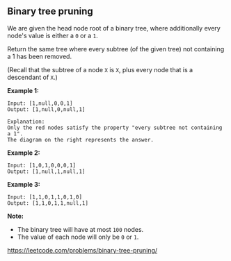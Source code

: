 Binary tree pruning
-------------------

We are given the head node root of a binary tree, where additionally every node's value is either a `0` or a `1`.

Return the same tree where every subtree (of the given tree) not containing a 1 has been removed.

(Recall that the subtree of a node `X` is `X`, plus every node that is a descendant of `X`.)

**Example 1:**
```
Input: [1,null,0,0,1]
Output: [1,null,0,null,1]
 
Explanation: 
Only the red nodes satisfy the property "every subtree not containing a 1".
The diagram on the right represents the answer.
```

**Example 2:**
```
Input: [1,0,1,0,0,0,1]
Output: [1,null,1,null,1]
```

**Example 3:**
```
Input: [1,1,0,1,1,0,1,0]
Output: [1,1,0,1,1,null,1]
```

**Note:**
- The binary tree will have at most `100` nodes.
- The value of each node will only be `0` or `1`.

https://leetcode.com/problems/binary-tree-pruning/
